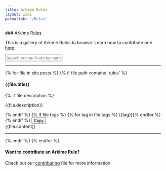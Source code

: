```yaml
---
title: Arkime Rules
layout: wiki
permalink: "/Rules"
---
```


<div class="full-height-and-width-container with-footer p-3" markdown="1">
### Arkime Rules

This is a gallery of Arkime Rules to browse. Learn how to contribute one [here](https://github.com/arkime/arkimeweb/blob/main/CONTRIBUTING.md#arkime-rules).

<input type="text"
  id="rulesSearch"
  class="form-control"
  placeholder="Search Arkime Rules by name or tag..."
/>

---

{% for file in site.posts %}
  {% if file.path contains 'rules' %}
  <div class="gallery-item">
    <h4 class="search-title">{{file.title}}</h4>
    {% if file.description %}
    <p class="lead mb-1">{{file.description}}</p>
    {% endif %}
    {% if file.tags %}
    {% for tag in file.tags %}
    <span class="badge badge-secondary search-badge mb-1">{{tag}}</span>{% endfor %}
    {% endif %}
    <button class="btn btn-primary btn-copy-code"
      onclick="copyCode('{{file.title}}')">
      Copy
    </button>
    <div id="{{file.title}}">
    {{file.content}}
    </div>
    <hr>
  </div>
  {% endif %}
{% endfor %}

<div
  class="row"
  id="no-results"
  style="display:none;">
  <div class="col-12">
    <h1 class="display-4 text-center text-muted mt-5 mb-5">
      <span class="fa fa-folder-open"></span>
      <br>
      No Results
    </h1>
    <hr>
  </div>
</div>

#### Want to contribute an Arkime Rule?

Check out our [contributing](https://github.com/arkime/arkimeweb/blob/main/CONTRIBUTING.md#arkime-rules) file for more information.

</div>

<script src="gallery.js"></script>
